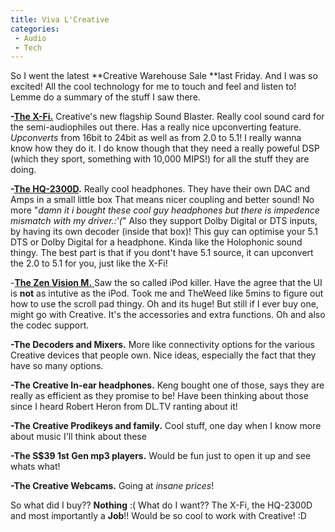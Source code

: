 ```yaml
---
title: Viva L'Creative
categories:
 - Audio
 - Tech
---
```


So I went the latest **Creative Warehouse Sale **last Friday. And I was so excited! All the cool technology for me to touch and feel and listen to! Lemme do a summary of the stuff I saw there.

**-[The X-Fi.][0]** Creative's new flagship Sound Blaster. Really cool sound card for the semi-audiophiles out there. Has a really nice upconverting feature. _Upconverts_ from 16bit to 24bit as well as from 2.0 to 5.1! I really wanna know how they do it. I do know though that they need a really poweful DSP (which they sport, something with 10,000 MIPS!) for all the stuff they are doing.

**-[The HQ-2300D][1].** Really cool headphones. They have their own DAC and Amps in a small little box  That means nicer coupling and better sound! No more "_damn it i bought these cool guy headphones but there is impedence mismatch with my driver.:'(_" Also they support Dolby Digital or DTS inputs, by having its own decoder (inside that box)! This guy can optimise your 5.1 DTS or Dolby Digital for a headphone. Kinda like the Holophonic sound thingy. The best part is that if you dont't have 5.1 source, it can upconvert the 2.0 to 5.1 for you, just like the X-Fi!

-[**The Zen Vision M.** ][2]Saw the so called iPod killer. Have the agree that the UI is **not** as intutive as the iPod. Took me and TheWeed like 5mins to figure out how to use the scroll pad thingy. Oh and its huge! But still if I ever buy one, might go with Creative. It's the accessories and extra functions. Oh and also the codec support.

**-The Decoders and Mixers.** More like connectivity options for the various Creative devices that people own. Nice ideas, especially the fact that they have so many options.

**-The Creative In-ear headphones.** Keng bought one of those, says they are really as efficient as they promise to be! Have been thinking about those since I heard Robert Heron from DL.TV ranting about it!

**-The Creative Prodikeys and family.** Cool stuff, one day when I know more about music I'll think about these

**-The S$39 1st Gen mp3 players.** Would be fun just to open it up and see whats what!

**-The Creative Webcams.** Going at _insane prices_!

So what did I buy?? **Nothing** :( What do I want?? The X-Fi, the HQ-2300D and most importantly a **Job**!! Would be so cool to work with Creative! :D


[0]: http://en.wikipedia.org/wiki/Sound_Blaster_X-Fi
[1]: http://sg.creative.com/products/product.asp?category=437&subcategory=438&product=11430
[2]: http://sg.creative.com/products/product.asp?category=213&subcategory=214&product=14331
